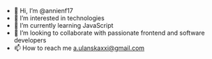 - 👋 Hi, I’m @annienf17
- 👀 I’m interested in technologies
- 🌱 I’m currently learning JavaScript 
- 💞️ I’m looking to collaborate with passionate frontend and software developers
- 📫 How to reach me a.ulanskaxxi@gmail.com

<!---
annienf17/annienf17 is a ✨ special ✨ repository because its `README.md` (this file) appears on your GitHub profile.
You can click the Preview link to take a look at your changes.
--->
